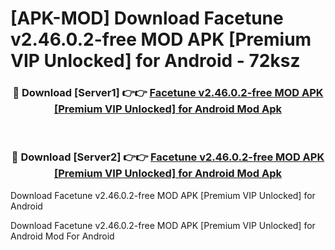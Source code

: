 # [APK-MOD] Download Facetune v2.46.0.2-free MOD APK [Premium VIP Unlocked] for Android - 72ksz


<div align="center">
<h3>🔴 Download [Server1] 👉👉 <a href="https://apk-comot.site?title=Facetune_v2.46.0.2-free_MOD_APK_[Premium_VIP_Unlocked]_for_Android">Facetune v2.46.0.2-free MOD APK [Premium VIP Unlocked] for Android Mod Apk</a></h3><br>
<h3>🔴 Download [Server2] 👉👉 <a href="https://apk-comot.site?title=Facetune_v2.46.0.2-free_MOD_APK_[Premium_VIP_Unlocked]_for_Android">Facetune v2.46.0.2-free MOD APK [Premium VIP Unlocked] for Android Mod Apk</a></h3>
</div>



Download Facetune v2.46.0.2-free MOD APK [Premium VIP Unlocked] for Android 

Download Facetune v2.46.0.2-free MOD APK [Premium VIP Unlocked] for Android Mod For Android